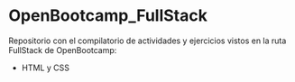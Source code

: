 # OpenBootcamp_FullStack

Repositorio con el compilatorio de actividades y ejercicios vistos en la ruta FullStack de OpenBootcamp:

  - HTML y CSS
